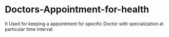 # Doctors-Appointment-for-health
 It Used for keeping a appointment for specific Doctor with specialization at particular time interval
